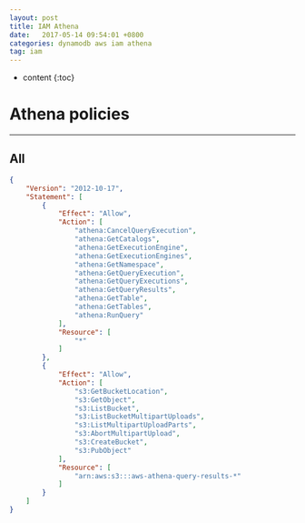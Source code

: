 ```yaml
---
layout: post
title: IAM Athena
date:   2017-05-14 09:54:01 +0800
categories: dynamodb aws iam athena
tag: iam
---
```


* content
{:toc}

# Athena policies
------------------------

## All
```json
{
    "Version": "2012-10-17",
    "Statement": [
        {
            "Effect": "Allow",
            "Action": [
                "athena:CancelQueryExecution",
                "athena:GetCatalogs",
                "athena:GetExecutionEngine",
                "athena:GetExecutionEngines",
                "athena:GetNamespace",
                "athena:GetQueryExecution",
                "athena:GetQueryExecutions",
                "athena:GetQueryResults",
                "athena:GetTable",
                "athena:GetTables",
                "athena:RunQuery"
            ],
            "Resource": [
                "*"
            ]
        },
        {
            "Effect": "Allow",
            "Action": [
                "s3:GetBucketLocation",
                "s3:GetObject",
                "s3:ListBucket",
                "s3:ListBucketMultipartUploads",
                "s3:ListMultipartUploadParts",
                "s3:AbortMultipartUpload",
                "s3:CreateBucket",
                "s3:PubObject"
            ],
            "Resource": [
                "arn:aws:s3:::aws-athena-query-results-*"
            ]
        }
    ]
}
```

[jekyll]:      http://jekyllrb.com
[jekyll-gh]:   https://github.com/jekyll/jekyll
[jekyll-help]: https://github.com/jekyll/jekyll-help
